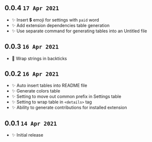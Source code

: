 ## 0.0.4 `17 Apr 2021`

- ✨ Insert 💲 emoji for settings with `paid` word
- ✨ Add extension dependencies table generation
- ✨ Use separate command for generating tables into an Untitled file

## 0.0.3 `16 Apr 2021`

- 🐛 Wrap strings in backticks

## 0.0.2 `16 Apr 2021`

- ✨ Auto insert tables into README file
- ✨ Generate colors table
- ✨ Setting to move out common prefix in Settings table
- ✨ Setting to wrap table in `<details>` tag
- ✨ Ability to generate contributions for installed extension

## 0.0.1 `14 Apr 2021`

- ✨ Initial release